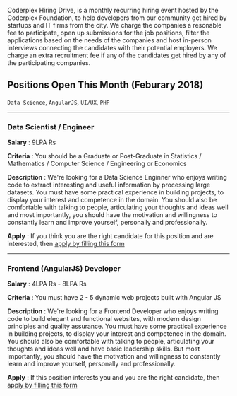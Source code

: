 Coderplex Hiring Drive, is a monthly recurring hiring event hosted by the Coderplex Foundation, to help developers from our community get hired by startups and IT firms from the city. We charge the companies a resonable fee to participate, open up submissions for the job positions, filter the applications based on the needs of the companies and host in-person interviews connecting the candidates with their potential employers. We charge an extra recruitment fee if any of the candidates get hired by any of the participating companies.    

## Positions Open This Month (Feburary 2018)
`Data Science`, `AngularJS`, `UI/UX`, `PHP`

<hr>

### Data Scientist / Engineer

**Salary** : 9LPA Rs

**Criteria** : You should be a Graduate or Post-Graduate in Statistics / Mathematics / Computer Science / Engineering or Economics

**Description** : We're looking for a Data Science Enginner who enjoys writing code to extract interesting and useful information by processing large datasets. You must have some practical experience in building projects, to display your interest and competence in the domain. You should also be comfortable with talking to people, articulating your thoughts and ideas well and most importantly, you should have the motivation and willingness to constantly learn and improve yourself, personally and professionally.

**Apply** : If you think you are the right candidate for this position and are interested, then [apply by filling this form](https://docs.google.com/forms/d/e/1FAIpQLSedlXCIHD7-a450_I3orpWFj9N7QKgK_H94N0hjEoRjFFi3Ow/viewform)

<hr>

### Frontend (AngularJS) Developer

**Salary** : 4LPA Rs - 8LPA Rs 

**Criteria** : You must have 2 - 5 dynamic web projects built with Angular JS 

**Description** : We're looking for a Frontend Developer who enjoys writing code to build elegant and functional websites, with modern design principles and quality assurance. You must have some practical experience in building projects, to display your interest and competence in the domain. You should also be comfortable with talking to people, articulating your thoughts and ideas well and have basic leadership skills. But most importantly, you should have the motivation and willingness to constantly learn and improve yourself, personally and professionally.

**Apply** : If this position interests you and you are the right candidate, then [apply by filling this form](https://docs.google.com/forms/d/e/1FAIpQLSdYZ8Lyvyrkn9u9F_Ea3TxauOp3QTvlrhkGVVdbht7g2uhZFQ/viewform)
